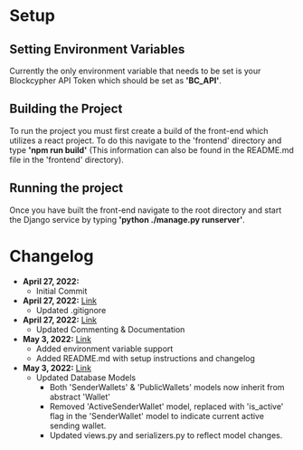 # Setup

## Setting Environment Variables
Currently the only environment variable that needs to be set is your Blockcypher API Token which should be set as **'BC_API'**.

## Building the Project
To run the project you must first create a build of the front-end which utilizes a react project. To do this navigate to the 'frontend' directory and type **'npm run build'** (This information can also be found in the README.md file in the 'frontend' directory).

## Running the project
Once you have built the front-end navigate to the root directory and start the Django service by typing **'python ./manage.py runserver'**.

# Changelog
- **April 27, 2022:**
  - Initial Commit
- **April 27, 2022:** [Link](https://github.com/JacksonKeenan/BitcoinDemoApp/commit/224f2664d80128baa0e2390e7f7294d3b70fa99c)
  - Updated .gitignore
- **April 27, 2022:** [Link](https://github.com/JacksonKeenan/BitcoinDemoApp/commit/90f05a68b71385306f311197bcfe455349bd43d7)
  - Updated Commenting & Documentation
- **May 3, 2022:** [Link](https://github.com/JacksonKeenan/BitcoinDemoApp/commit/1e826233aa932123fc81fc1a7c1be232ad9ce5af)
  - Added environment variable support
  - Added README.md with setup instructions and changelog
- **May 3, 2022:** [Link](https://github.com/JacksonKeenan/BitcoinDemoApp/commit/12e4dcc59e703663494927acce4135ba9c8ae634)
  - Updated Database Models
    - Both 'SenderWallets' & 'PublicWallets' models now inherit from abstract 'Wallet'
    - Removed 'ActiveSenderWallet' model, replaced with 'is_active' flag in the 'SenderWallet' model to indicate current active sending wallet.
    - Updated views.py and serializers.py to reflect model changes.
